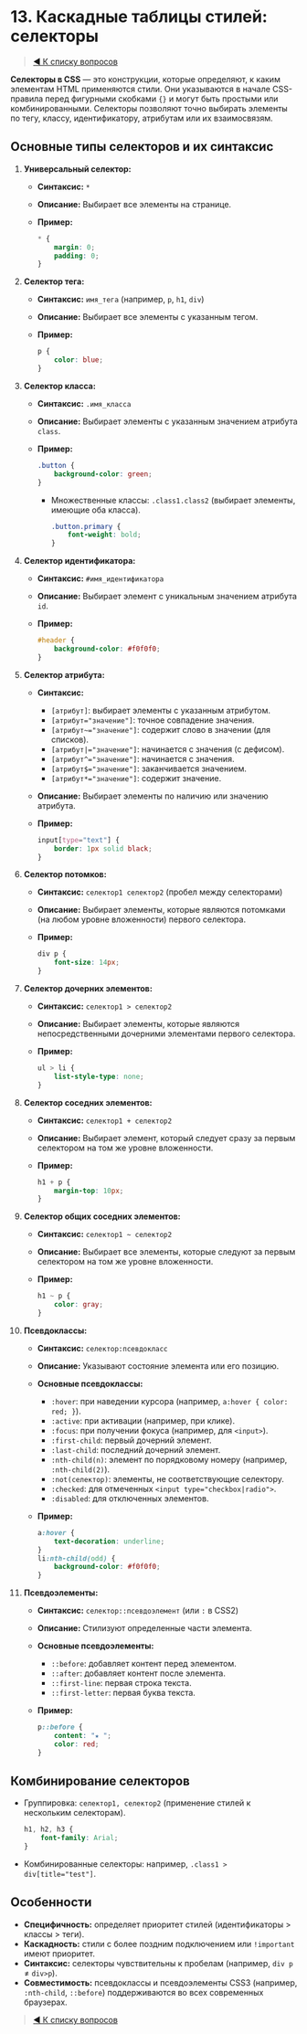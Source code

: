 # 13. Каскадные таблицы стилей: селекторы

> [◀️ К списку вопросов](../README.md#вопросы)

**Селекторы в CSS** — это конструкции, которые определяют, к каким элементам HTML применяются стили. Они указываются в начале CSS-правила перед фигурными скобками `{}` и могут быть простыми или комбинированными. Селекторы позволяют точно выбирать элементы по тегу, классу, идентификатору, атрибутам или их взаимосвязям.

## Основные типы селекторов и их синтаксис

1. **Универсальный селектор:**  
   - **Синтаксис:** `*`  
   - **Описание:** Выбирает все элементы на странице.  
   - **Пример:**  

     ```css
     * {
         margin: 0;
         padding: 0;
     }
     ```

2. **Селектор тега:**  
   - **Синтаксис:** `имя_тега` (например, `p`, `h1`, `div`)  
   - **Описание:** Выбирает все элементы с указанным тегом.  
   - **Пример:**  

     ```css
     p {
         color: blue;
     }
     ```

3. **Селектор класса:**  
   - **Синтаксис:** `.имя_класса`  
   - **Описание:** Выбирает элементы с указанным значением атрибута `class`.  
   - **Пример:**  

     ```css
     .button {
         background-color: green;
     }
     ```  

     - Множественные классы: `.class1.class2` (выбирает элементы, имеющие оба класса).  

       ```css
       .button.primary {
           font-weight: bold;
       }
       ```

4. **Селектор идентификатора:**  
   - **Синтаксис:** `#имя_идентификатора`  
   - **Описание:** Выбирает элемент с уникальным значением атрибута `id`.  
   - **Пример:**  

     ```css
     #header {
         background-color: #f0f0f0;
     }
     ```

5. **Селектор атрибута:**  
   - **Синтаксис:**  
     - `[атрибут]`: выбирает элементы с указанным атрибутом.  
     - `[атрибут="значение"]`: точное совпадение значения.  
     - `[атрибут~="значение"]`: содержит слово в значении (для списков).  
     - `[атрибут|="значение"]`: начинается с значения (с дефисом).  
     - `[атрибут^="значение"]`: начинается с значения.  
     - `[атрибут$="значение"]`: заканчивается значением.  
     - `[атрибут*="значение"]`: содержит значение.  
   - **Описание:** Выбирает элементы по наличию или значению атрибута.  
   - **Пример:**  

     ```css
     input[type="text"] {
         border: 1px solid black;
     }
     ```

6. **Селектор потомков:**  
   - **Синтаксис:** `селектор1 селектор2` (пробел между селекторами)  
   - **Описание:** Выбирает элементы, которые являются потомками (на любом уровне вложенности) первого селектора.  
   - **Пример:**  

     ```css
     div p {
         font-size: 14px;
     }
     ```

7. **Селектор дочерних элементов:**  
   - **Синтаксис:** `селектор1 > селектор2`  
   - **Описание:** Выбирает элементы, которые являются непосредственными дочерними элементами первого селектора.  
   - **Пример:**  

     ```css
     ul > li {
         list-style-type: none;
     }
     ```

8. **Селектор соседних элементов:**  
   - **Синтаксис:** `селектор1 + селектор2`  
   - **Описание:** Выбирает элемент, который следует сразу за первым селектором на том же уровне вложенности.  
   - **Пример:**  

     ```css
     h1 + p {
         margin-top: 10px;
     }
     ```

9. **Селектор общих соседних элементов:**  
   - **Синтаксис:** `селектор1 ~ селектор2`  
   - **Описание:** Выбирает все элементы, которые следуют за первым селектором на том же уровне вложенности.  
   - **Пример:**  

     ```css
     h1 ~ p {
         color: gray;
     }
     ```

10. **Псевдоклассы:**  
    - **Синтаксис:** `селектор:псевдокласс`  
    - **Описание:** Указывают состояние элемента или его позицию.  
    - **Основные псевдоклассы:**  
      - `:hover`: при наведении курсора (например, `a:hover { color: red; }`).  
      - `:active`: при активации (например, при клике).  
      - `:focus`: при получении фокуса (например, для `<input>`).  
      - `:first-child`: первый дочерний элемент.  
      - `:last-child`: последний дочерний элемент.  
      - `:nth-child(n)`: элемент по порядковому номеру (например, `:nth-child(2)`).  
      - `:not(селектор)`: элементы, не соответствующие селектору.  
      - `:checked`: для отмеченных `<input type="checkbox|radio">`.  
      - `:disabled`: для отключенных элементов.  
    - **Пример:**  

      ```css
      a:hover {
          text-decoration: underline;
      }
      li:nth-child(odd) {
          background-color: #f0f0f0;
      }
      ```

11. **Псевдоэлементы:**  
    - **Синтаксис:** `селектор::псевдоэлемент` (или `:` в CSS2)  
    - **Описание:** Стилизуют определенные части элемента.  
    - **Основные псевдоэлементы:**  
      - `::before`: добавляет контент перед элементом.  
      - `::after`: добавляет контент после элемента.  
      - `::first-line`: первая строка текста.  
      - `::first-letter`: первая буква текста.  
    - **Пример:**  

      ```css
      p::before {
          content: "★ ";
          color: red;
      }
      ```

## Комбинирование селекторов

- Группировка: `селектор1, селектор2` (применение стилей к нескольким селекторам).  

  ```css
  h1, h2, h3 {
      font-family: Arial;
  }
  ```

- Комбинированные селекторы: например, `.class1 > div[title="test"]`.  

## Особенности

- **Специфичность:** определяет приоритет стилей (идентификаторы > классы > теги).  
- **Каскадность:** стили с более поздним подключением или `!important` имеют приоритет.  
- **Синтаксис:** селекторы чувствительны к пробелам (например, `div p` ≠ `div>p`).  
- **Совместимость:** псевдоклассы и псевдоэлементы CSS3 (например, `:nth-child`, `::before`) поддерживаются во всех современных браузерах.

> [◀️ К списку вопросов](../README.md#вопросы)
